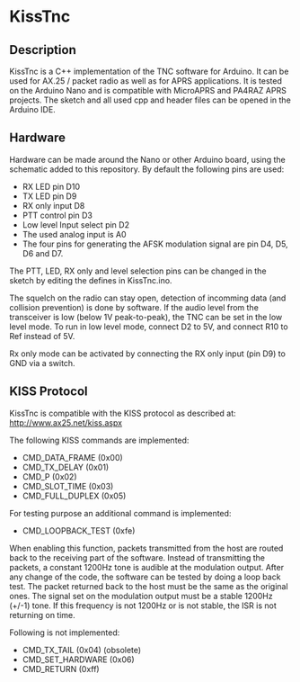 # KissTnc #

## Description ##

KissTnc is a C++ implementation of the TNC software for Arduino. It can be used for AX.25 / packet radio as well as for APRS applications. It is tested on the Arduino Nano and is compatible with MicroAPRS and PA4RAZ APRS projects. The sketch and all used cpp and header files can be opened in the Arduino IDE.

## Hardware ##

Hardware can be made around the Nano or other Arduino board, using the schematic added to this repository.
By default the following pins are used:

- RX LED pin D10
- TX LED pin D9
- RX only input D8
- PTT control pin D3
- Low level Input select pin D2
- The used analog input is A0
- The four pins for generating the AFSK modulation signal are pin D4, D5, D6 and D7.

The PTT, LED, RX only and level selection pins can be changed in the sketch by editing the defines in KissTnc.ino.

The squelch on the radio can stay open, detection of incomming data (and collision prevention) is done by software.
If the audio level from the transceiver is low (below 1V peak-to-peak), the TNC can be set in the low level mode. To run in low level mode, connect D2 to 5V, and connect R10 to Ref instead of 5V.

Rx only mode can be activated by connecting the RX only input (pin D9) to GND via a switch.

## KISS Protocol ##

KissTnc is compatible with the KISS protocol as described at:
<http://www.ax25.net/kiss.aspx>

The following KISS commands are implemented:

- CMD_DATA_FRAME (0x00)
- CMD_TX_DELAY (0x01)
- CMD_P (0x02)
- CMD_SLOT_TIME (0x03)
- CMD_FULL_DUPLEX (0x05)

For testing purpose an additional command is implemented:

- CMD_LOOPBACK_TEST (0xfe)

When enabling this function, packets transmitted from the host are routed back to the receiving part of the software. Instead of transmitting the packets, a constant 1200Hz tone is audible at the modulation output. After any change of the code, the software can be tested by doing a loop back test. The packet returned back to the host must be the same as the original ones. The signal set on the modulation output must be a stable 1200Hz (+/-1) tone. If this frequency is not 1200Hz or is not stable, the ISR is not returning on time.

Following is not implemented:

- CMD_TX_TAIL (0x04) (obsolete)
- CMD_SET_HARDWARE (0x06)
- CMD_RETURN (0xff)
